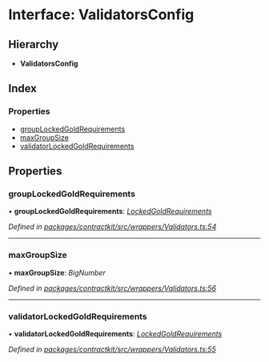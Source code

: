 # Interface: ValidatorsConfig

## Hierarchy

* **ValidatorsConfig**

## Index

### Properties

* [groupLockedGoldRequirements](_wrappers_validators_.validatorsconfig.md#grouplockedgoldrequirements)
* [maxGroupSize](_wrappers_validators_.validatorsconfig.md#maxgroupsize)
* [validatorLockedGoldRequirements](_wrappers_validators_.validatorsconfig.md#validatorlockedgoldrequirements)

## Properties

###  groupLockedGoldRequirements

• **groupLockedGoldRequirements**: *[LockedGoldRequirements](_wrappers_validators_.lockedgoldrequirements.md)*

*Defined in [packages/contractkit/src/wrappers/Validators.ts:54](https://github.com/celo-org/celo-monorepo/blob/master/packages/contractkit/src/wrappers/Validators.ts#L54)*

___

###  maxGroupSize

• **maxGroupSize**: *BigNumber*

*Defined in [packages/contractkit/src/wrappers/Validators.ts:56](https://github.com/celo-org/celo-monorepo/blob/master/packages/contractkit/src/wrappers/Validators.ts#L56)*

___

###  validatorLockedGoldRequirements

• **validatorLockedGoldRequirements**: *[LockedGoldRequirements](_wrappers_validators_.lockedgoldrequirements.md)*

*Defined in [packages/contractkit/src/wrappers/Validators.ts:55](https://github.com/celo-org/celo-monorepo/blob/master/packages/contractkit/src/wrappers/Validators.ts#L55)*
